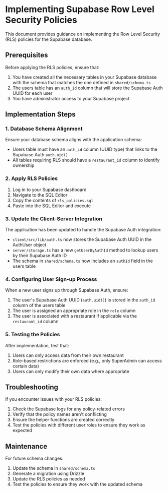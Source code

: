 # Implementing Supabase Row Level Security Policies

This document provides guidance on implementing the Row Level Security (RLS) policies for the Supabase database.

## Prerequisites

Before applying the RLS policies, ensure that:

1. You have created all the necessary tables in your Supabase database with the schema that matches the one defined in `shared/schema.ts`
2. The users table has an `auth_id` column that will store the Supabase Auth UUID for each user
3. You have administrator access to your Supabase project

## Implementation Steps

### 1. Database Schema Alignment

Ensure your database schema aligns with the application schema:

- Users table must have an `auth_id` column (UUID type) that links to the Supabase Auth `auth.uid()`
- All tables requiring RLS should have a `restaurant_id` column to identify ownership

### 2. Apply RLS Policies

1. Log in to your Supabase dashboard
2. Navigate to the SQL Editor
3. Copy the contents of `rls_policies.sql` 
4. Paste into the SQL Editor and execute

### 3. Update the Client-Server Integration

The application has been updated to handle the Supabase Auth integration:

- `client/src/lib/auth.ts` now stores the Supabase Auth UUID in the AuthUser object
- `server/storage.ts` has a new `getUserByAuthId` method to lookup users by their Supabase Auth ID
- The schema in `shared/schema.ts` now includes an `authId` field in the users table

### 4. Configuring User Sign-up Process

When a new user signs up through Supabase Auth, ensure:

1. The user's Supabase Auth UUID (`auth.uid()`) is stored in the `auth_id` column of the users table
2. The user is assigned an appropriate role in the `role` column
3. The user is associated with a restaurant if applicable via the `restaurant_id` column

### 5. Testing the Policies

After implementation, test that:

1. Users can only access data from their own restaurant
2. Role-based restrictions are enforced (e.g., only SuperAdmin can access certain data)
3. Users can only modify their own data where appropriate

## Troubleshooting

If you encounter issues with your RLS policies:

1. Check the Supabase logs for any policy-related errors
2. Verify that the policy names aren't conflicting
3. Ensure the helper functions are created correctly
4. Test the policies with different user roles to ensure they work as expected

## Maintenance

For future schema changes:

1. Update the schema in `shared/schema.ts`
2. Generate a migration using Drizzle 
3. Update the RLS policies as needed
4. Test the policies to ensure they work with the updated schema
